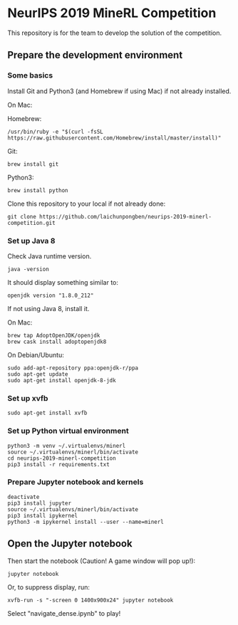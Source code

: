 # NeurIPS 2019 MineRL Competition
This repository is for the team to develop the solution of the competition. 

## Prepare the development environment
### Some basics
Install Git and Python3 (and Homebrew if using Mac) if not already installed.

On Mac:

Homebrew:

    /usr/bin/ruby -e "$(curl -fsSL https://raw.githubusercontent.com/Homebrew/install/master/install)"
Git:

    brew install git
Python3:

    brew install python

Clone this repository to your local if not already done:

    git clone https://github.com/laichunpongben/neurips-2019-minerl-competition.git

### Set up Java 8
Check Java runtime version.

    java -version
It should display something similar to:

    openjdk version "1.8.0_212"
If not using Java 8, install it.

On Mac:

    brew tap AdoptOpenJDK/openjdk
    brew cask install adoptopenjdk8


On Debian/Ubuntu:

    sudo add-apt-repository ppa:openjdk-r/ppa
    sudo apt-get update
    sudo apt-get install openjdk-8-jdk

### Set up xvfb
    sudo apt-get install xvfb

### Set up Python virtual environment
    python3 -m venv ~/.virtualenvs/minerl
    source ~/.virtualenvs/minerl/bin/activate
    cd neurips-2019-minerl-competition
    pip3 install -r requirements.txt

### Prepare Jupyter notebook and kernels
    deactivate
    pip3 install jupyter
    source ~/.virtualenvs/minerl/bin/activate
    pip3 install ipykernel
    python3 -m ipykernel install --user --name=minerl

## Open the Jupyter notebook
Then start the notebook (Caution! A game window will pop up!): 

    jupyter notebook

Or, to suppress display, run:

    xvfb-run -s "-screen 0 1400x900x24" jupyter notebook
    
Select "navigate_dense.ipynb" to play! 
